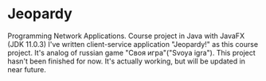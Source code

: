 # Jeopardy
Programming Network Applications. Course project in Java with JavaFX (JDK 11.0.3)
I've written client-service application "Jeopardy!" as this course project.
It's analog of russian game "Своя игра"("Svoya igra"). 
This project hasn't been finished for now. It's actually working, but will be updated in near future.
